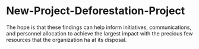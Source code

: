 # New-Project-Deforestation-Project
The hope is that these findings can help inform initiatives, communications, and personnel allocation to achieve the largest impact with the precious few resources that the organization ha at its disposal.
